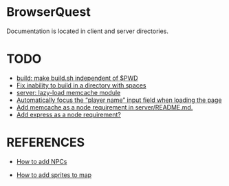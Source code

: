 BrowserQuest
============

Documentation is located in client and server directories.

TODO
====

* [build: make build.sh independent of $PWD](https://github.com/sgricci/BrowserQuest/commit/7d950db71d321958bc73e49c6641c0a5ff3a5ca6)
* [Fix inability to build in a directory with spaces](https://github.com/StephenSwat/SchoolQuest/commit/7a8c2ac9290d5da06f34341294a576d35658117a)
* [server: lazy-load memcache module](https://github.com/sgricci/BrowserQuest/commit/4381628e81e648d77c42bffade46f337bf6c3c88)
* [Automatically focus the “player name” input field when loading the page](https://github.com/sgricci/BrowserQuest/commit/aa8d4e9339406a415cd45be14cc1b21058c1233b)
* [Add memcache as a node requirement in server/README.md.](https://github.com/sgricci/BrowserQuest/commit/96ae199169e4060393628065d03b200b5f35935d)
* [Add express as a node requirement?](https://github.com/visionmedia/express)


REFERENCES
==========

* [How to add NPCs](https://github.com/sgricci/BrowserQuest/commit/d26f8d3d09b1444591e33dd9625a064412f4a10a)

* [How to add sprites to map](https://github.com/sgricci/BrowserQuest/commit/84b1b475594ae61c5106658e25880ff89b6e014d)

